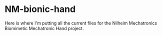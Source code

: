 # NM-bionic-hand

Here is where I'm putting all the current files for the Nilheim Mechatronics Biomimetic Mechatronic Hand project. 
